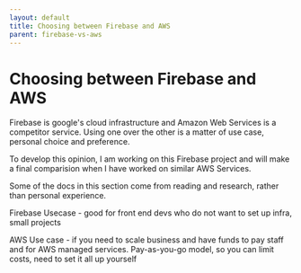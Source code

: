 ```yaml
---
layout: default
title: Choosing between Firebase and AWS
parent: firebase-vs-aws
---
```


# Choosing between Firebase and AWS

Firebase is google's cloud infrastructure and Amazon Web Services is a competitor service. Using one over the other is a matter of use case, personal choice and preference.

To develop this opinion, I am working on this Firebase project and will make a final comparision when I have worked on similar AWS Services.

Some of the docs in this section come from reading and research, rather than personal experience.

Firebase Usecase - good for front end devs who do not want to set up infra, small projects

AWS Use case - if you need to scale business and have funds to pay staff and for AWS managed services. Pay-as-you-go model, so you can limit costs, need to set it all up yourself
